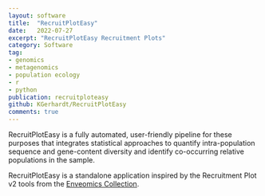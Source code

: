 ```yaml
---
layout: software
title:  "RecruitPlotEasy"
date:   2022-07-27
excerpt: "RecruitPlotEasy Recruitment Plots"
category: Software
tag:
- genomics
- metagenomics
- population ecology
- r
- python
publication: recruitploteasy
github: KGerhardt/RecruitPlotEasy
comments: true
---
```


RecruitPlotEasy is a fully automated, user-friendly pipeline for these purposes
that integrates statistical approaches to quantify intra-population sequence and
gene-content diversity and identify co-occurring relative populations in the
sample.

RecruitPlotEasy is a standalone application inspired by the Recruitment Plot v2
tools from the [Enveomics Collection](/software/enveomics).
